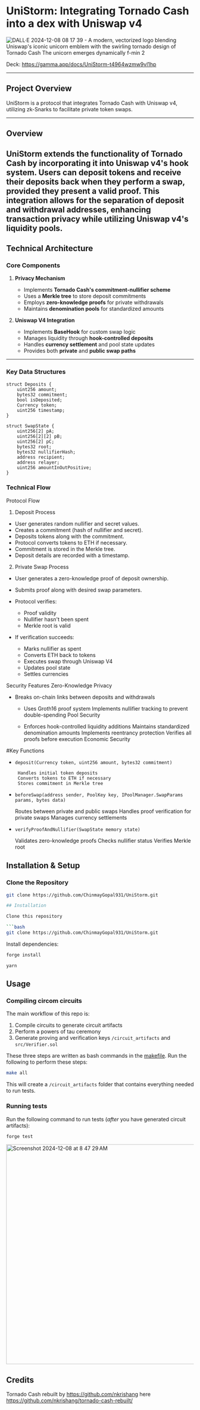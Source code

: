 # UniStorm: Integrating Tornado Cash into a dex with Uniswap v4

![DALL·E 2024-12-08 08 17 39 - A modern, vectorized logo blending Uniswap's iconic unicorn emblem with the swirling tornado design of Tornado Cash  The unicorn emerges dynamically f-min 2](https://github.com/user-attachments/assets/b3febd84-30b2-4bb8-9f41-d4910dad01e5)




Deck: https://gamma.app/docs/UniStorm-t4964wzmw9vl1hp

---

## Project Overview  

UniStorm is a protocol that integrates Tornado Cash with Uniswap v4, utilizing zk-Snarks to facilitate private token swaps.

---

## Overview  

UniStorm extends the functionality of Tornado Cash by incorporating it into Uniswap v4's hook system. Users can deposit tokens and receive their deposits back when they perform a swap, provided they present a valid proof. This integration allows for the separation of deposit and withdrawal addresses, enhancing transaction privacy while utilizing Uniswap v4's liquidity pools.
---

## Technical Architecture  

### Core Components  

1. **Privacy Mechanism**  
   - Implements **Tornado Cash's commitment-nullifier scheme**  
   - Uses a **Merkle tree** to store deposit commitments  
   - Employs **zero-knowledge proofs** for private withdrawals  
   - Maintains **denomination pools** for standardized amounts  

2. **Uniswap V4 Integration**  
   - Implements **BaseHook** for custom swap logic  
   - Manages liquidity through **hook-controlled deposits**  
   - Handles **currency settlement** and pool state updates  
   - Provides both **private** and **public swap paths**  

---

### Key Data Structures  

```solidity
struct Deposits {
    uint256 amount;
    bytes32 commitment;
    bool isDeposited;
    Currency token;
    uint256 timestamp;
}

struct SwapState {
    uint256[2] pA;
    uint256[2][2] pB;
    uint256[2] pC;
    bytes32 root;
    bytes32 nullifierHash;
    address recipient;
    address relayer;
    uint256 amountInOutPositive;
}
```

### Technical Flow

Protocol Flow
1. Deposit Process
- User generates random nullifier and secret values.
- Creates a commitment (hash of nullifier and secret).
- Deposits tokens along with the commitment.
- Protocol converts tokens to ETH if necessary.
- Commitment is stored in the Merkle tree.
- Deposit details are recorded with a timestamp.

2. Private Swap Process
- User generates a zero-knowledge proof of deposit ownership.
- Submits proof along with desired swap parameters.
- Protocol verifies:
    - Proof validity
    - Nullifier hasn't been spent
    - Merkle root is valid

- If verification succeeds:
    - Marks nullifier as spent
    - Converts ETH back to tokens
    - Executes swap through Uniswap V4
    - Updates pool state
    - Settles currencies


Security Features
Zero-Knowledge Privacy

- Breaks on-chain links between deposits and withdrawals
     - Uses Groth16 proof system
        Implements nullifier tracking to prevent double-spending
        Pool Security

    -   Enforces hook-controlled liquidity additions
        Maintains standardized denomination amounts
        Implements reentrancy protection
        Verifies all proofs before execution
        Economic Security




#Key Functions
 - `deposit(Currency token, uint256 amount, bytes32 commitment)`

        Handles initial token deposits
        Converts tokens to ETH if necessary
        Stores commitment in Merkle tree

- `beforeSwap(address sender, PoolKey key, IPoolManager.SwapParams params, bytes data)`

    Routes between private and public swaps
    Handles proof verification for private swaps
    Manages currency settlements

- `verifyProofAndNullifier(SwapState memory state)`
    
    Validates zero-knowledge proofs
    Checks nullifier status
    Verifies Merkle root



## Installation & Setup  

### Clone the Repository  
```bash
git clone https://github.com/ChinmayGopal931/UniStorm.git

## Installation

Clone this repository

```bash
git clone https://github.com/ChinmayGopal931/UniStorm.git
```

Install dependencies:

```bash
forge install
```

```bashs
yarn
```

## Usage

### Compiling circom circuits

The main workflow of this repo is:

1. Compile circuits to generate circuit artifacts
2. Perform a powers of tau ceremony
3. Generate proving and verification keys `/circuit_artifacts` and `src/Verifier.sol`

These three steps are written as bash commands in the [makefile](https://github.com/chinmaygopal931/UniStorm/blob/main/makefile). Run the following to perform these steps:

```bash
make all
```

This will create a `/circuit_artifacts` folder that contains everything needed to run tests.

### Running tests


Run the following command to run tests (_after_ you have generated circuit artifacts):

```bash
forge test
```
<img width="591" alt="Screenshot 2024-12-08 at 8 47 29 AM" src="https://github.com/user-attachments/assets/7b5905a7-d811-4601-84ac-be30c29aa998">


## Credits

Tornado Cash rebuilt by https://github.com/nkrishang here https://github.com/nkrishang/tornado-cash-rebuilt/

